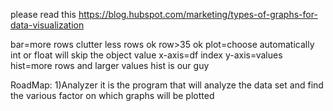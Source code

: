 please read this
https://blog.hubspot.com/marketing/types-of-graphs-for-data-visualization




bar=more rows clutter less rows ok row>35 ok
plot=choose automatically int or float will skip the object value 
x-axis=df index
y-axis=values
hist=more rows and larger values hist is our guy 



RoadMap:
1)Analyzer it is the program that will analyze the data set and find the various factor on which graphs will be plotted
